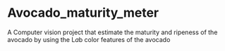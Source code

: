 # Avocado_maturity_meter
A Computer vision project that estimate the maturity and ripeness of the avocado by using the L*a*b color features of the avocado
